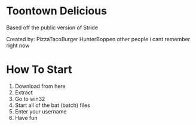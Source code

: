 # Toontown Delicious
 Based off the public version of Stride
 
 Created by:
 PizzaTacoBurger
 HunterBoppen
 other people i cant remember right now
 
 # How To Start
 1. Download from here
 2. Extract
 3. Go to win32
 4. Start all of the bat (batch) files
 5. Enter your username
 6. Have fun


